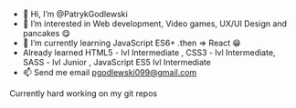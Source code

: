 - 👋 Hi, I’m @PatrykGodlewski
- 👀 I’m interested in  Web development, Video games, UX/UI Design and pancakes 😋
- 🌱 I’m currently learning JavaScript ES6+ .then => React 😁
- Already learned HTML5 - lvl Intermediate , CSS3 - lvl Intermediate, SASS - lvl Junior , JavaScript ES5 lvl Intermediate
- 📫 Send me email pgodlewski099@gmail.com

Currently hard working on my git repos
